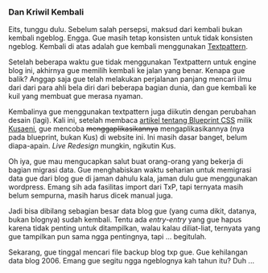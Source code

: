 ### Dan Kriwil Kembali

Eits, tunggu dulu. Sebelum salah persepsi, maksud dari kembali bukan kembali ngeblog. Engga. Gue masih tetap konsisten untuk tidak konsisten ngeblog. Kembali di atas adalah gue kembali menggunakan [Textpattern](http://textpattern.com).

Setelah beberapa waktu gue tidak menggunakan Textpattern untuk engine blog ini, akhirnya gue memilih kembali ke jalan yang benar. Kenapa gue balik? Anggap saja gue telah melakukan perjalanan panjang mencari ilmu dari dari para ahli bela diri dari beberapa bagian dunia, dan gue kembali ke kuil yang membuat gue merasa nyaman.

Kembalinya gue menggunakan textpattern juga diikutin dengan perubahan desain (lagi). Kali ini, setelah membaca [artikel tentang Blueprint CSS](http://kusaeni.com/blog/blueprint-css) milik [Kusaeni](http://kusaeni.com), gue mencoba <del>menggaplikasikannya</del> mengaplikasikannya (nya pada blueprint, bukan Kus) di website ini. Ini masih dasar banget, belum diapa-apain. _Live Redesign_ mungkin, ngikutin Kus.

Oh iya, gue mau mengucapkan salut buat orang-orang yang bekerja di bagian migrasi data. Gue menghabiskan waktu seharian untuk memigrasi data gue dari blog gue di jaman dahulu kala, jaman dulu gue menggunakan wordpress. Emang sih ada fasilitas import dari TxP, tapi ternyata masih belum sempurna, masih harus dicek manual juga.

Jadi bisa dibilang sebagian besar data blog gue (yang cuma dikit, datanya, bukan blognya) sudah kembali. Tentu ada _entry-entry_ yang gue hapus karena tidak penting untuk ditampilkan, walau kalau diliat-liat, ternyata yang gue tampilkan pun sama ngga pentingnya, tapi ... begitulah.

Sekarang, gue tinggal mencari file backup blog txp gue. Gue kehilangan data blog 2006. Emang gue segitu ngga ngeblognya kah tahun itu? Duh ...

<!-- METADATA: {"time": "2007-09-06 09:09:06", "title": "Dan Kriwil Kembali"} -->
